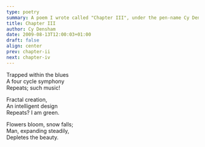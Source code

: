 ```yaml
---
type: poetry
summary: A poem I wrote called "Chapter III", under the pen-name Cy Densham.
title: Chapter III
author: Cy Densham
date: 2009-08-13T12:00:03+01:00
draft: false
align: center
prev: chapter-ii
next: chapter-iv
---
```

Trapped within the blues\
A four cycle symphony\
Repeats; such music!

Fractal creation,\
An intelligent design\
Repeats? I am green.

Flowers bloom, snow falls;\
Man, expanding steadily,\
Depletes the beauty.
